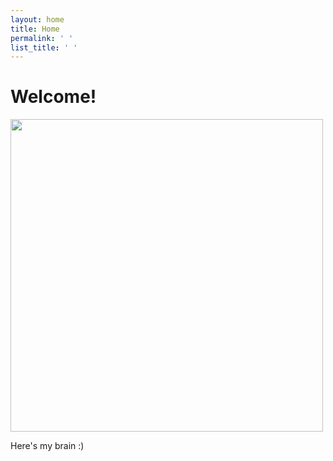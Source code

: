 ```yaml
---
layout: home
title: Home
permalink: ' '
list_title: ' '
---
```


# Welcome!

<img src="{{site.imgurl}}/myBrain.gif" height="500" />


Here's my brain :)
